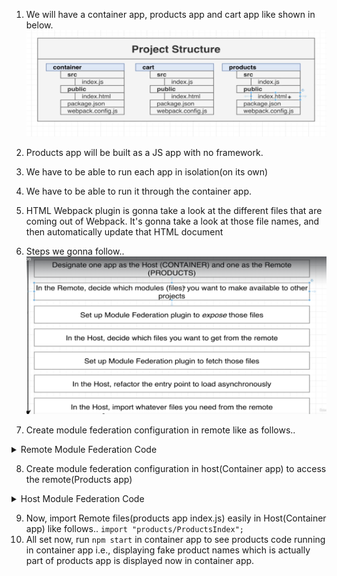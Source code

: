 1. We will have a container app, products app and cart app like shown in below.
   ![Micro Frontends|Project Structure](/images/micro-frontends-1.png)

2. Products app will be built as a JS app with no framework.
3. We have to be able to run each app in isolation(on its own)
4. We have to be able to run it through the container app.
5. HTML Webpack plugin is gonna take a look at the different files that are coming out of Webpack. It's gonna take a look at those file names, and then automatically update that HTML document
6. Steps we gonna follow..
   ![Micro Frontends|Step by Step](/images/micro-frontends-2.png)
7. Create module federation configuration in remote like as follows..
<details><summary>Remote Module Federation Code</summary>
<p>

#### Module Federation Plugin exposing index.js from products(Remote) to container app(Host)!

```ruby

    new ModuleFederationPlugin({
      name: "products",
      filename: "remoteEntry.js",
      exposes: {
        "./ProductsIndex": "./src/index",
      },
    }),
```

</p>
</details>

8. Create module federation configuration in host(Container app) to access the remote(Products app)
<details><summary>Host Module Federation Code</summary>
<p>

#### Fetch products index.js from remote(products app)

```ruby

    new ModuleFederationPlugin({
      name: "container",
      remotes: {
        products: "products@http://localhost:8081/remoteEntry.js",
      },
    }),
```

</p>
</details>

9. Now, import Remote files(products app index.js) easily in Host(Container app) like follows..
   `import "products/ProductsIndex";`
10. All set now, run `npm start` in container app to see products code running in container app i.e., displaying fake product names which is actually part of products app is displayed now in container app.
